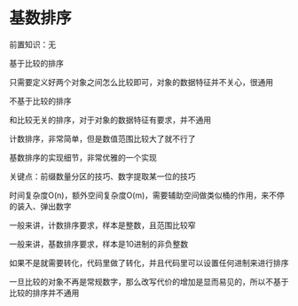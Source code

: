 # 基数排序

前置知识：无

基于比较的排序

只需要定义好两个对象之间怎么比较即可，对象的数据特征并不关心，很通用

不基于比较的排序

和比较无关的排序，对于对象的数据特征有要求，并不通用

计数排序，非常简单，但是数值范围比较大了就不行了

基数排序的实现细节，非常优雅的一个实现

关键点：前缀数量分区的技巧、数字提取某一位的技巧

时间复杂度O\(n\)，额外空间复杂度O\(m\)，需要辅助空间做类似桶的作用，来不停的装入、弹出数字

一般来讲，计数排序要求，样本是整数，且范围比较窄

一般来讲，基数排序要求，样本是10进制的非负整数

如果不是就需要转化，代码里做了转化，并且代码里可以设置任何进制来进行排序

一旦比较的对象不再是常规数字，那么改写代价的增加是显而易见的，所以不基于比较的排序并不通用

